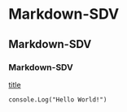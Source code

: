 # Markdown-SDV
## Markdown-SDV
### Markdown-SDV

[title](https://www.google.com/)

`console.Log("Hello World!")`
